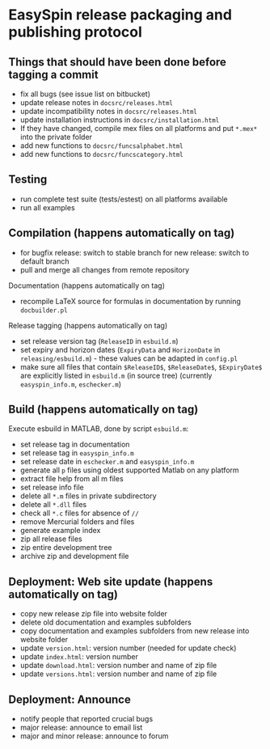 # EasySpin release packaging and publishing protocol

## Things that should have been done before tagging a commit
- fix all bugs (see issue list on bitbucket)
- update release notes in `docsrc/releases.html`
- update incompatibility notes in `docsrc/releases.html`
- update installation instructions in `docsrc/installation.html`
- If they have changed, compile mex files on all platforms and 
  put `*.mex*` into the private folder
- add new functions to `docsrc/funcsalphabet.html`
- add new functions to `docsrc/funcscategory.html`

## Testing
- run complete test suite (tests/estest) on all platforms available
- run all examples

## Compilation (happens automatically on tag)
- for bugfix release: switch to stable branch
  for new release: switch to default branch
- pull and merge all changes from remote repository

Documentation (happens automatically on tag)
- recompile LaTeX source for formulas in documentation by running
  `docbuilder.pl`

Release tagging (happens automatically on tag)
- set release version tag (`ReleaseID` in `esbuild.m`)
- set expiry and horizon dates (`ExpiryData` and `HorizonDate` in 
  `releasing/esbuild.m`) - these values can be adapted in `config.pl`
- make sure all files that contain `$ReleaseID$`, `$ReleaseDate$`, `$ExpiryDate$` are
  explicitly listed in `esbuild.m` (in source tree)
  (currently `easyspin_info.m`, `eschecker.m`)

## Build (happens automatically on tag)
Execute esbuild in MATLAB, done by script `esbuild.m`:
- set release tag in documentation
- set release tag in `easyspin_info.m`
- set release date in `eschecker.m` and `easyspin_info.m`
- generate all `p` files using oldest supported Matlab on any platform
- extract file help from all m files
- set release info file
- delete all `*.m` files in private subdirectory
- delete all `*.dll` files
- check all `*.c` files for absence of `//`
- remove Mercurial folders and files
- generate example index
- zip all release files
- zip entire development tree
- archive zip and development file

## Deployment: Web site update (happens automatically on tag)
- copy new release zip file into website folder
- delete old documentation and examples subfolders
- copy documentation and examples subfolders from new release into website folder
- update `version.html`: version number (needed for update check)
- update `index.html`: version number
- update `download.html`: version number and name of zip file
- update `versions.html`: version number and name of zip file

## Deployment: Announce
- notify people that reported crucial bugs
- major release: announce to email list
- major and minor release: announce to forum
